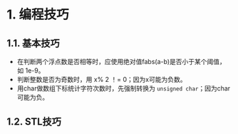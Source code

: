 # 1. 编程技巧
## 1.1. 基本技巧
- 在判断两个浮点数是否相等时，应使用绝对值fabs(a-b)是否小于某个阈值，如 1e-9。
- 判断整数是否为奇数时，用 x% 2 ！= 0；因为x可能为负数。
- 用char做数组下标统计字符次数时，先强制转换为 `unsigned char`；因为char可能为负。

## 1.2. STL技巧

